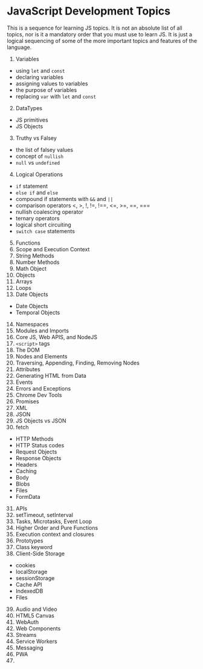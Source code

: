 # JavaScript Development Topics

This is a sequence for learning JS topics. It is not an absolute list of all topics, nor is it a mandatory order that you must use to learn JS. It is just a logical sequencing of some of the more
important topics and features of the language.

1. Variables

- using `let` and `const`
- declaring variables
- assigning values to variables
- the purpose of variables
- replacing `var` with `let` and `const`

2. DataTypes

- JS primitives
- JS Objects

3. Truthy vs Falsey

- the list of falsey values
- concept of `nullish`
- `null` vs `undefined`

4. Logical Operations

- `if` statement
- `else if` and `else`
- compound if statements with `&&` and `||`
- comparison operators <, >, !, !=, !==, <=, >=, ==, ===
- nullish coalescing operator
- ternary operators
- logical short circuiting
- `switch case` statements

5. Functions
6. Scope and Execution Context
7. String Methods
8. Number Methods
9. Math Object
10. Objects
11. Arrays
12. Loops
13. Date Objects

- Date Objects
- Temporal Objects

14. Namespaces
15. Modules and Imports
16. Core JS, Web APIS, and NodeJS
17. `<script>` tags
18. The DOM
19. Nodes and Elements
20. Traversing, Appending, Finding, Removing Nodes
21. Attributes
22. Generating HTML from Data
23. Events
24. Errors and Exceptions
25. Chrome Dev Tools
26. Promises
27. XML
28. JSON
29. JS Objects vs JSON
30. fetch

- HTTP Methods
- HTTP Status codes
- Request Objects
- Response Objects
- Headers
- Caching
- Body
- Blobs
- Files
- FormData

31. APIs
32. setTimeout, setInterval
33. Tasks, Microtasks, Event Loop
34. Higher Order and Pure Functions
35. Execution context and closures
36. Prototypes
37. Class keyword
38. Client-Side Storage

- cookies
- localStorage
- sessionStorage
- Cache API
- IndexedDB
- Files

39. Audio and Video
40. HTML5 Canvas
41. WebAuth
42. Web Components
43. Streams
44. Service Workers
45. Messaging
46. PWA
47.
